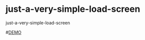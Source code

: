 # just-a-very-simple-load-screen
just-a-very-simple-load-screen


#[DEMO](https://durbonca.github.io/just-a-very-simple-load-screen/)
